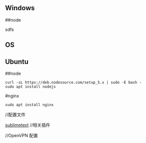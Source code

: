 
Windows
---

##node

sdfs

OS
---



Ubuntu
---

##node

    curl -sL https://deb.nodesource.com/setup_5.x | sudo -E bash -
    sudo apt install nodejs
    
#nginx

    sudo apt install nginx
//配置文件
    
[sublimetext](http://www.sublimetext.com)
//相关插件

//OpenVPN
配置



